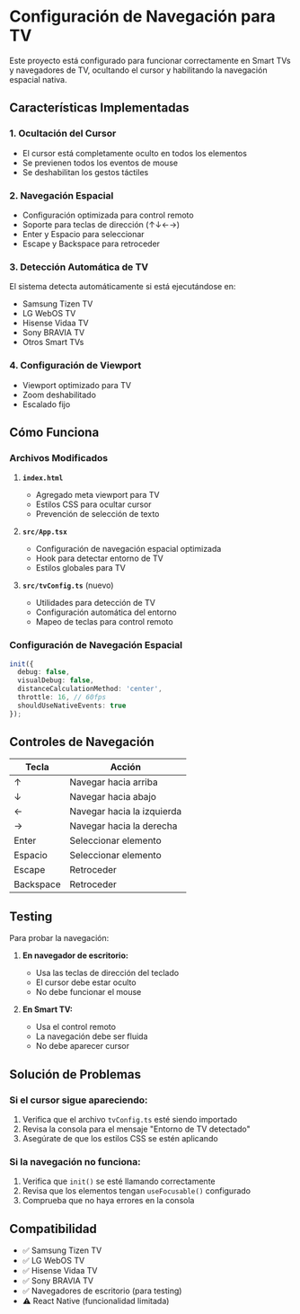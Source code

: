 # Configuración de Navegación para TV

Este proyecto está configurado para funcionar correctamente en Smart TVs y navegadores de TV, ocultando el cursor y habilitando la navegación espacial nativa.

## Características Implementadas

### 1. Ocultación del Cursor
- El cursor está completamente oculto en todos los elementos
- Se previenen todos los eventos de mouse
- Se deshabilitan los gestos táctiles

### 2. Navegación Espacial
- Configuración optimizada para control remoto
- Soporte para teclas de dirección (↑↓←→)
- Enter y Espacio para seleccionar
- Escape y Backspace para retroceder

### 3. Detección Automática de TV
El sistema detecta automáticamente si está ejecutándose en:
- Samsung Tizen TV
- LG WebOS TV
- Hisense Vidaa TV
- Sony BRAVIA TV
- Otros Smart TVs

### 4. Configuración de Viewport
- Viewport optimizado para TV
- Zoom deshabilitado
- Escalado fijo

## Cómo Funciona

### Archivos Modificados

1. **`index.html`**
   - Agregado meta viewport para TV
   - Estilos CSS para ocultar cursor
   - Prevención de selección de texto

2. **`src/App.tsx`**
   - Configuración de navegación espacial optimizada
   - Hook para detectar entorno de TV
   - Estilos globales para TV

3. **`src/tvConfig.ts`** (nuevo)
   - Utilidades para detección de TV
   - Configuración automática del entorno
   - Mapeo de teclas para control remoto

### Configuración de Navegación Espacial

```typescript
init({
  debug: false,
  visualDebug: false,
  distanceCalculationMethod: 'center',
  throttle: 16, // 60fps
  shouldUseNativeEvents: true
});
```

## Controles de Navegación

| Tecla | Acción |
|-------|--------|
| ↑ | Navegar hacia arriba |
| ↓ | Navegar hacia abajo |
| ← | Navegar hacia la izquierda |
| → | Navegar hacia la derecha |
| Enter | Seleccionar elemento |
| Espacio | Seleccionar elemento |
| Escape | Retroceder |
| Backspace | Retroceder |

## Testing

Para probar la navegación:

1. **En navegador de escritorio:**
   - Usa las teclas de dirección del teclado
   - El cursor debe estar oculto
   - No debe funcionar el mouse

2. **En Smart TV:**
   - Usa el control remoto
   - La navegación debe ser fluida
   - No debe aparecer cursor

## Solución de Problemas

### Si el cursor sigue apareciendo:
1. Verifica que el archivo `tvConfig.ts` esté siendo importado
2. Revisa la consola para el mensaje "Entorno de TV detectado"
3. Asegúrate de que los estilos CSS se estén aplicando

### Si la navegación no funciona:
1. Verifica que `init()` se esté llamando correctamente
2. Revisa que los elementos tengan `useFocusable()` configurado
3. Comprueba que no haya errores en la consola

## Compatibilidad

- ✅ Samsung Tizen TV
- ✅ LG WebOS TV
- ✅ Hisense Vidaa TV
- ✅ Sony BRAVIA TV
- ✅ Navegadores de escritorio (para testing)
- ⚠️ React Native (funcionalidad limitada)
